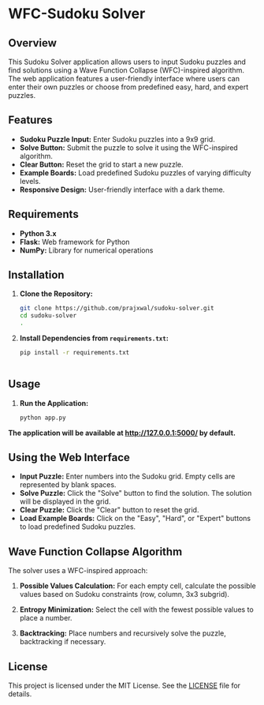 # WFC-Sudoku Solver

## Overview

This Sudoku Solver application allows users to input Sudoku puzzles and find solutions using a Wave Function Collapse (WFC)-inspired algorithm. The web application features a user-friendly interface where users can enter their own puzzles or choose from predefined easy, hard, and expert puzzles.

## Features

- **Sudoku Puzzle Input:** Enter Sudoku puzzles into a 9x9 grid.
- **Solve Button:** Submit the puzzle to solve it using the WFC-inspired algorithm.
- **Clear Button:** Reset the grid to start a new puzzle.
- **Example Boards:** Load predefined Sudoku puzzles of varying difficulty levels.
- **Responsive Design:** User-friendly interface with a dark theme.

## Requirements

- **Python 3.x**
- **Flask:** Web framework for Python
- **NumPy:** Library for numerical operations

## Installation

1. **Clone the Repository:**

   ```bash
   git clone https://github.com/prajxwal/sudoku-solver.git
   cd sudoku-solver
   .

1. **Install Dependencies from `requirements.txt`:**

   ```bash
   pip install -r requirements.txt



## Usage
1. **Run the Application:**

    ```bash
   python app.py
   
 **The application will be available at http://127.0.0.1:5000/ by default.**
 ## Using the Web Interface

- **Input Puzzle:** Enter numbers into the Sudoku grid. Empty cells are represented by blank spaces.
- **Solve Puzzle:** Click the "Solve" button to find the solution. The solution will be displayed in the grid.
- **Clear Puzzle:** Click the "Clear" button to reset the grid.
- **Load Example Boards:** Click on the "Easy", "Hard", or "Expert" buttons to load predefined Sudoku puzzles.

## Wave Function Collapse Algorithm

The solver uses a WFC-inspired approach:

1. **Possible Values Calculation:** For each empty cell, calculate the possible values based on Sudoku constraints (row, column, 3x3 subgrid).

2. **Entropy Minimization:** Select the cell with the fewest possible values to place a number.

3. **Backtracking:** Place numbers and recursively solve the puzzle, backtracking if necessary.

## License

This project is licensed under the MIT License. See the [LICENSE](LICENSE) file for details.

   
   
   




